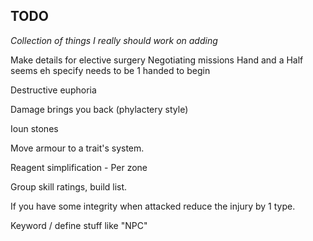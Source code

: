 ## TODO

*Collection of things I really should work on adding*

Make details for elective surgery 
Negotiating missions
Hand and a Half seems eh specify needs to be 1 handed to begin

Destructive euphoria

Damage brings you back (phylactery style)

Ioun stones

Move armour to a trait's system.

Reagent simplification - Per zone

Group skill ratings, build list.

If you have some integrity when attacked reduce the injury by 1 type.

Keyword / define stuff like "NPC"